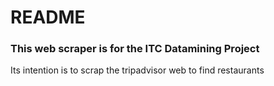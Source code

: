 # README

### This web scraper is for the ITC Datamining Project

Its intention is to scrap the tripadvisor web to find restaurants